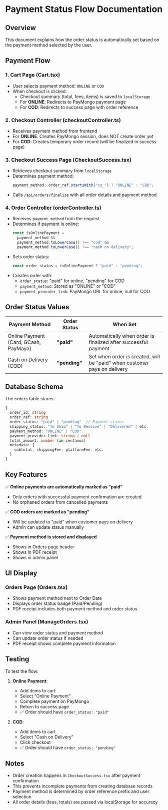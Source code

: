 # Payment Status Flow Documentation

## Overview

This document explains how the order status is automatically set based on the payment method selected by the user.

## Payment Flow

### 1. **Cart Page (Cart.tsx)**

- User selects payment method: `ONLINE` or `COD`
- When checkout is clicked:
  - Checkout summary (total, fees, items) is saved to `localStorage`
  - For **ONLINE**: Redirects to PayMongo payment page
  - For **COD**: Redirects to success page with order reference

### 2. **Checkout Controller (checkoutController.ts)**

- Receives payment method from frontend
- For **ONLINE**: Creates PayMongo session, does NOT create order yet
- For **COD**: Creates temporary order record (will be finalized in success page)

### 3. **Checkout Success Page (CheckoutSuccess.tsx)**

- Retrieves checkout summary from `localStorage`
- Determines payment method:
  ```typescript
  payment_method: order_ref.startsWith("cs_") ? "ONLINE" : "COD";
  ```
- Calls `/api/orders/finalize` with all order details and payment method

### 4. **Order Controller (orderController.ts)**

- Receives `payment_method` from the request
- Determines if payment is online:
  ```typescript
  const isOnlinePayment =
    payment_method &&
    payment_method.toLowerCase() !== "cod" &&
    payment_method.toLowerCase() !== "cash on delivery";
  ```
- Sets order status:
  ```typescript
  const order_status = isOnlinePayment ? "paid" : "pending";
  ```
- Creates order with:
  - `order_status`: "paid" for online, "pending" for COD
  - `payment_method`: Stored as "ONLINE" or "COD"
  - `payment_provider_link`: PayMongo URL for online, null for COD

## Order Status Values

| Payment Method                        | Order Status  | When Set                                                                 |
| ------------------------------------- | ------------- | ------------------------------------------------------------------------ |
| Online Payment (Card, GCash, PayMaya) | **"paid"**    | Automatically when order is finalized after successful payment           |
| Cash on Delivery (COD)                | **"pending"** | Set when order is created, will be "paid" when customer pays on delivery |

## Database Schema

The `orders` table stores:

```typescript
{
  order_id: string
  order_ref: string
  order_status: "paid" | "pending"  // Payment status
  shipping_status: "To Ship" | "To Receive" | "Delivered" | etc.
  payment_method: "ONLINE" | "COD"
  payment_provider_link: string | null
  total_amount: number (in centavos)
  metadata: {
    subtotal, shippingFee, platformFee, etc.
  }
}
```

## Key Features

✅ **Online payments are automatically marked as "paid"**

- Only orders with successful payment confirmation are created
- No orphaned orders from cancelled payments

✅ **COD orders are marked as "pending"**

- Will be updated to "paid" when customer pays on delivery
- Admin can update status manually

✅ **Payment method is stored and displayed**

- Shows in Orders page header
- Shows in PDF receipt
- Shows in admin panel

## UI Display

### Orders Page (Orders.tsx)

- Shows payment method next to Order Date
- Displays order status badge (Paid/Pending)
- PDF receipt includes both payment method and order status

### Admin Panel (ManageOrders.tsx)

- Can view order status and payment method
- Can update order status if needed
- PDF receipt shows complete payment information

## Testing

To test the flow:

1. **Online Payment**:

   - Add items to cart
   - Select "Online Payment"
   - Complete payment on PayMongo
   - Return to success page
   - ✅ Order should have `order_status: "paid"`

2. **COD**:
   - Add items to cart
   - Select "Cash on Delivery"
   - Click checkout
   - ✅ Order should have `order_status: "pending"`

## Notes

- Order creation happens in `CheckoutSuccess.tsx` after payment confirmation
- This prevents incomplete payments from creating database records
- Payment method is determined by order reference prefix and user selection
- All order details (fees, totals) are passed via localStorage for accuracy
